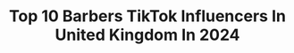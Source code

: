 ---
title: Top 10 Barbers TikTok Influencers In United Kingdom In 2024
description: >-
  Find top barbers TikTok influencers in United Kingdom in 2024. Most popular hashtags: #barber #haircut #fyp #barbershop.
platform: TikTok
hits: 50
text_top: See the top-rated TikTok influencers on inBeat.
text_bottom: Our platform has 50 TikTok influencers like this in United Kingdom for you to pitch.
profiles:
  - username: "razorcutt"
    fullname: >-
      Razor Cutt
    bio: >-
      Barber Shop 💈 61 Princes Street, Port Glasgow, PA14 5JH 📍
    location: "United Kingdom"
    followers: 51700
    engagement: 1759
    commentsToLikes: 0.024152
    id: ck8ng0k1iug3s0j78wn4zf7gz
    verified: false
    hashtags: "#timefortenet, #fyp"
  - username: "cammy_barber"
    fullname: >-
      Cammy Barber
    bio: >-
      Barber 💈 • 21 Scotland 🏴󠁧󠁢󠁳󠁣󠁴󠁿 Clothing Brand @maskedcollection
    location: "United Kingdom"
    followers: 5769
    engagement: 373
    commentsToLikes: 0.071350
    id: ckai5ked6shbs0i78pronlldz
    verified: false
    hashtags: "#advice, #haircuts, #fyp, #hairstyle"
  - username: "slidercuts"
    fullname: >-
      SliderCuts
    bio: >-
      I’m a barber, speaker, mentor and multi award winner business person.
    location: "United Kingdom"
    followers: 35700
    engagement: 504
    commentsToLikes: 0.026354
    id: ck8add11j59790j788hsazc5s
    verified: false
    hashtags: "#barber, #barbers, #hairtransformation, #slidercuts"
  - username: "omarfadez"
    fullname: >-
      OmarFadez
    bio: >-
      Kurd 🇹🇯 Professional Barber 💈 Manchester, UK 🇬🇧 Instagram: Omarfadez 📸
    location: "United Kingdom"
    followers: 5164
    engagement: 598
    commentsToLikes: 0.018100
    id: ckbeye4zqit8k0j23f263mm21
    verified: false
    hashtags: "#barber, #haircut, #omarfadez, #lockdowncutchallenge"
  - username: "ittz_dera"
    fullname: >-
      Derin
    bio: >-
      亗๛𝕯𝕰𝕽𝕴𝕹๛亗 💙 Kurd 🇹🇯 ➡️ UK 🇬🇧 💙 Snap 👻:dera-prince Ig: dera_qadir
    location: "United Kingdom"
    followers: 4459
    engagement: 646
    commentsToLikes: 0.055419
    id: ck8add3bm59rf0j78j8jc501m
    verified: false
    hashtags: "#4u, #hairstyle, #skills4all, #style"
  - username: "elliotforbes"
    fullname: >-
      Elliot Forbes
    bio: >-
      🔮Ask Me Your Men’s Hair Q’s🔮 ✨NEW ASMR SHAVE🪒 on YT ✨
    location: "United Kingdom"
    followers: 4100000
    engagement: 915
    commentsToLikes: 0.004562
    id: ck9rccgjtsw2l0j784oy3mrpi
    verified: false
    hashtags: "#barber, #didyouknow, #asmr, #satisfyingsounds"
  - username: "cleanfade"
    fullname: >-
      CLEAN FADE
    bio: >-
      Daily Uploads Of Haircut Transformation ⬇️ NEW YOUTUBE VIDEO EVERYDAY ⬇️
    location: "United Kingdom"
    followers: 44800
    engagement: 752
    commentsToLikes: 0.008269
    id: ckcjh63t9c1qw0j23d7hgvak3
    verified: false
    hashtags: "#menshairstyle, #barber, #barbershop, #fade"
  - username: "regalgentleman"
    fullname: >-
      RegalGentleman
    bio: >-
      Watch our full haircut tutorials 👆 on YouTube (145k subs)
    location: "United Kingdom"
    followers: 103800
    engagement: 463
    commentsToLikes: 0.008506
    id: ck8add1it59b20j78tybskyx5
    verified: false
    hashtags: "#london, #skinfade, #haircut, #newhaircut"
  - username: "muhammadirfan934"
    fullname: >-
      Muhammad Irfan
    bio: >-
      living in 🇬🇧 . ( Allah oh akbaar☝️)
    location: "United Kingdom"
    followers: 60700
    engagement: 121
    commentsToLikes: 0.012859
    id: ck8add2ip59ia0j7829vw2mmi
    verified: false
    hashtags: "#barber, #muhammadirfan934, #accidents, #barbershop"
  - username: "hakotetv"
    fullname: >-
      Hakote
    bio: >-
      The Wellbeing Educational, Motivational Entertainment Fellow us on insta 🙏
    location: "United Kingdom"
    followers: 5839
    engagement: 131
    commentsToLikes: 0.010091
    id: ckb99iep9tqto0j23yfjtfx4k
    verified: false
    hashtags: "#foryoupage, #satisfying, #ukbarber, #wfh"
---